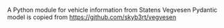 A Python module for vehicle information from Statens Vegvesen
Pydantic model is copied from https://github.com/skyb3rt/vegvesen